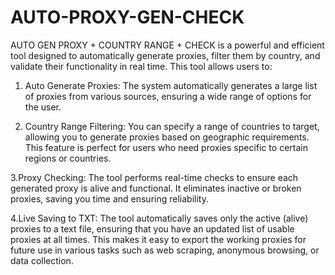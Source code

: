 # AUTO-PROXY-GEN-CHECK

AUTO GEN PROXY + COUNTRY RANGE + CHECK is a powerful and efficient tool designed to automatically generate proxies, filter them by country, and validate their functionality in real time. This tool allows users to:

1. Auto Generate Proxies: The system automatically generates a large list of proxies from various sources, ensuring a wide range of options for the user.

2. Country Range Filtering: You can specify a range of countries to target, allowing you to generate proxies based on geographic requirements. This feature is perfect for users who need proxies specific to certain regions or countries.

3.Proxy Checking: The tool performs real-time checks to ensure each generated proxy is alive and functional. It eliminates inactive or broken proxies, saving you time and ensuring reliability.

4.Live Saving to TXT: The tool automatically saves only the active (alive) proxies to a text file, ensuring that you have an updated list of usable proxies at all times. This makes it easy to export the working proxies for future use in various tasks such as web scraping, anonymous browsing, or data collection.
